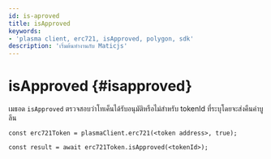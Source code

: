 ```yaml
---
id: is-aproved
title: isApproved
keywords:
- 'plasma client, erc721, isApproved, polygon, sdk'
description: 'เริ่มต้นทำงานกับ Maticjs'
---
```


# isApproved {#isapproved}

เมธอด `isApproved` ตรวจสอบว่าโทเค็นได้รับอนุมัติหรือไม่สำหรับ tokenId ที่ระบุโดยจะส่งคืนค่าบูลีน

```
const erc721Token = plasmaClient.erc721(<token address>, true);

const result = await erc721Token.isApproved(<tokenId>);

```
